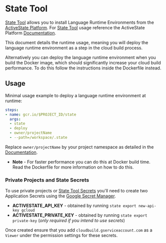 # State Tool

[State Tool] allows you to install Language Runtime Environments from the [ActiveState Platform].
For [State Tool] usage reference the ActiveState Platform [Documentation].

This document details the runtime usage, meaning you will deploy the language runtime environment 
as a step in the cloud build process.

Alternatively you can deploy the language runtime environment when you build the Docker image, which
should significantly increase your cloud build performance. To do this follow the instructions inside
the Dockerfile instead.

## Usage

Minimal usage example to deploy a language runtime environment at runtime:

```yaml
steps:
- name: gcr.io/$PROJECT_ID/state
  args: 
  - state
  - deploy
  - owner/projectName
  - --path=/workspace/.state
```

Replace `owner/projectName` by your project namespace as detailed in the [Documentation].

 - **Note** - For faster performance you can do this at Docker build time. Read the Dockerfile for more information 
   on how to do this.

### Private Projects and State Secrets

To use private projects or [State Tool Secrets] you'll need to create two Application Secrets using the 
[Google Secret Manager].

 - **ACTIVESTATE_API_KEY** - obtained by running `state export new-api-key gcloud`
 - **ACTIVESTATE_PRIVATE_KEY** - obtained by running `state export private-key` (*only required if you intend to use secrets*)
 
Once created ensure that you add `cloudbuild.gserviceaccount.com` as a `Viewer` under the permission 
settings for these secrets.


   [State Tool]: https://www.activestate.com/products/platform/state-tool/
   [ActiveState Platform]: https://www.activestate.com/products/platform/
   [Documentation]: http://docs.activestate.com/platform/state/#usage
   [State Tool Secrets]: http://docs.activestate.com/platform/state/start.html#secrets
   [Google Secret Manager]: https://console.cloud.google.com/security/secret-manager